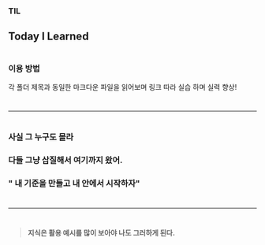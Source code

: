 ### TIL
Today I Learned
---  
#
### 이용 방법
각 폴더 제목과 동일한 마크다운 파일을 읽어보며 링크 따라 실습 하며 실력 향상!  
#
---  
#
### 사실 그 누구도 몰라
### 다들 그냥 삽질해서 여기까지 왔어.
### " 내 기준을 만들고 내 안에서 시작하자"  
#
---  
#
> **지식은 활용 예시를 많이 보아야 나도 그러하게 된다.**


